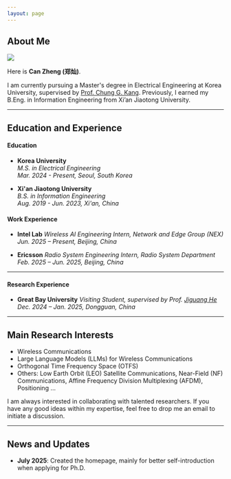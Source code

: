 ```yaml
---
layout: page
---
```


## About Me

<img src="/CanZheng0331.github.io/profile.jpg" class="floatpic">

Here is **Can Zheng (郑灿)**.<br>

I am currently pursuing a Master's degree in Electrical Engineering at Korea University, supervised by [Prof. Chung G. Kang](https://scholar.google.com/citations?user=sNq_h_8AAAAJ&hl=en). Previously, I earned my B.Eng. in Information Engineering from Xi’an Jiaotong University.

---

## Education and Experience


#### Education


- **Korea University**  
    *M.S. in Electrical Engineering*  
    *Mar. 2024 - Present, Seoul, South Korea*

- **Xi'an Jiaotong University**  
    *B.S. in Information Engineering*  
    *Aug. 2019 - Jun. 2023, Xi'an, China*


#### Work Experience
- **Intel Lab**
    *Wireless AI Engineering Intern, Network and Edge Group (NEX)*
    *Jun. 2025 – Present, Beijing, China*
    
- **Ericsson**
    *Radio System Engineering Intern, Radio System Department*
    *Feb. 2025 – Jun. 2025, Beijing, China*

---
#### Research Experience
- **Great Bay University**
    *Visiting Student, supervised by Prof. [Jiguang He](https://jiguanghegbu.github.io/)*
    *Dec. 2024 – Jan. 2025, Dongguan, China*

---

## Main Research Interests
- Wireless Communications
- Large Language Models (LLMs) for Wireless Communications
- Orthogonal Time Frequency Space (OTFS)
- Others: Low Earth Orbit (LEO) Satellite Communications, Near-Field (NF) Communications, Affine Frequency Division Multiplexing (AFDM), Positioning ...
  
I am always interested in collaborating with talented researchers. If you have any good ideas within my expertise, feel free to drop me an email to initiate a discussion.

---

## News and Updates

- **July 2025**: Created the homepage, mainly for better self-introduction when applying for Ph.D.
